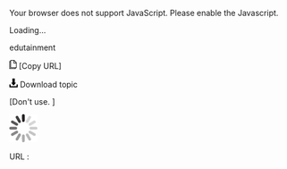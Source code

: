 Your browser does not support JavaScript. Please enable the Javascript.

Loading...

edutainment

![Copy URL](edutainment_files/Copy.png) [Copy URL]

![Download](edutainment_files/Download.png)
Download topic

[Don't use. ]

![In progress](edutainment_files/activity-large.gif)

URL :


